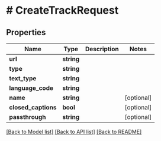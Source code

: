 # # CreateTrackRequest

## Properties

Name | Type | Description | Notes
------------ | ------------- | ------------- | -------------
**url** | **string** |  | 
**type** | **string** |  | 
**text_type** | **string** |  | 
**language_code** | **string** |  | 
**name** | **string** |  | [optional] 
**closed_captions** | **bool** |  | [optional] 
**passthrough** | **string** |  | [optional] 

[[Back to Model list]](../../README.md#documentation-for-models) [[Back to API list]](../../README.md#documentation-for-api-endpoints) [[Back to README]](../../README.md)



